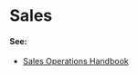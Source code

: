 # Sales

#### See: 

* [Sales Operations Handbook](https://docs.google.com/document/d/1W3Yb3h7ZQ6oq0NhxPuUEjS6-u34spvdkg8VtUToxNQg/edit?usp=sharing_eil&ts=5d9bf9a6)

#### 

